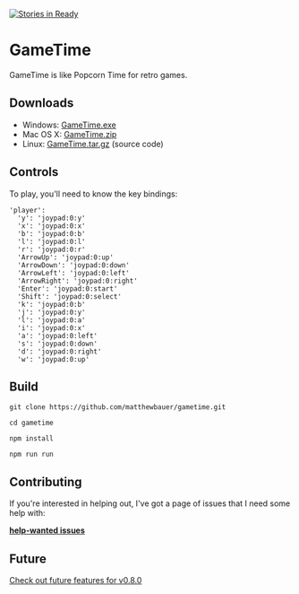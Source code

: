 [![Stories in Ready](https://badge.waffle.io/matthewbauer/gametime.png?label=ready&title=Ready)](https://waffle.io/matthewbauer/gametime)
# GameTime
GameTime is like Popcorn Time for retro games.

## Downloads
* Windows: [GameTime.exe](https://github.com/matthewbauer/gametime/releases/download/v0.7.0/GameTime.exe)
* Mac OS X: [GameTime.zip](https://github.com/matthewbauer/gametime/releases/download/v0.7.0/GameTime.zip)
* Linux: [GameTime.tar.gz](https://github.com/matthewbauer/gametime/archive/v0.7.0.tar.gz) (source code)

## Controls

To play, you'll need to know the key bindings:

```
'player':
  'y': 'joypad:0:y'
  'x': 'joypad:0:x'
  'b': 'joypad:0:b'
  'l': 'joypad:0:l'
  'r': 'joypad:0:r'
  'ArrowUp': 'joypad:0:up'
  'ArrowDown': 'joypad:0:down'
  'ArrowLeft': 'joypad:0:left'
  'ArrowRight': 'joypad:0:right'
  'Enter': 'joypad:0:start'
  'Shift': 'joypad:0:select'
  'k': 'joypad:0:b'
  'j': 'joypad:0:y'
  'l': 'joypad:0:a'
  'i': 'joypad:0:x'
  'a': 'joypad:0:left'
  's': 'joypad:0:down'
  'd': 'joypad:0:right'
  'w': 'joypad:0:up'
```

## Build
`git clone https://github.com/matthewbauer/gametime.git`

`cd gametime`

`npm install`

`npm run run`

## Contributing
If you're interested in helping out, I've got a page of issues that I need some help with:

**[help-wanted issues](https://github.com/matthewbauer/gametime/labels/help%20wanted)**

## Future

[Check out future features for v0.8.0](https://github.com/matthewbauer/gametime/milestones/0.8.0)
